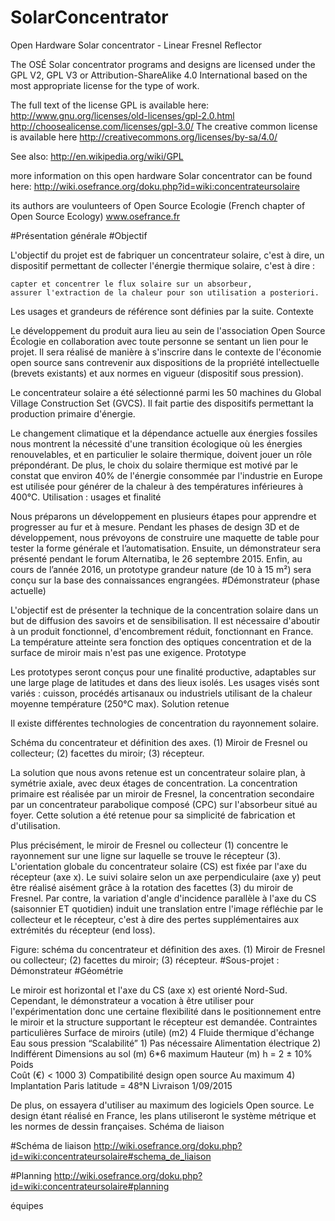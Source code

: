 # SolarConcentrator
Open Hardware Solar concentrator - Linear Fresnel Reflector

The OSÉ Solar concentrator programs and designs are licensed under the GPL V2, GPL V3 or 
Attribution-ShareAlike 4.0 International based on the most appropriate license for the type of work.

The full text of the license GPL is available here:  
http://www.gnu.org/licenses/old-licenses/gpl-2.0.html
http://choosealicense.com/licenses/gpl-3.0/
The creative common license is available here http://creativecommons.org/licenses/by-sa/4.0/

See also:
     http://en.wikipedia.org/wiki/GPL 

more information on this open hardware Solar concentrator can be found here: http://wiki.osefrance.org/doku.php?id=wiki:concentrateursolaire

its authors are voulunteers of Open Source Ecologie (French chapter of Open Source Ecology) www.osefrance.fr

#Présentation générale
#Objectif

L'objectif du projet est de fabriquer un concentrateur solaire, c'est à dire, un dispositif permettant de collecter l'énergie thermique solaire, c'est à dire :

    capter et concentrer le flux solaire sur un absorbeur,
    assurer l'extraction de la chaleur pour son utilisation a posteriori.

Les usages et grandeurs de référence sont définies par la suite.
Contexte

Le développement du produit aura lieu au sein de l'association Open Source Écologie en collaboration avec toute personne se sentant un lien pour le projet. Il sera réalisé de manière à s'inscrire dans le contexte de l'économie open source sans contrevenir aux dispositions de la propriété intellectuelle (brevets existants) et aux normes en vigueur (dispositif sous pression).

Le concentrateur solaire a été sélectionné parmi les 50 machines du Global Village Construction Set (GVCS). Il fait partie des dispositifs permettant la production primaire d'énergie.

Le changement climatique et la dépendance actuelle aux énergies fossiles nous montrent la nécessité d'une transition écologique où les énergies renouvelables, et en particulier le solaire thermique, doivent jouer un rôle prépondérant. De plus, le choix du solaire thermique est motivé par le constat que environ 40% de l'énergie consommée par l'industrie en Europe est utilisée pour générer de la chaleur à des températures inférieures à 400°C.
Utilisation : usages et finalité

Nous préparons un développement en plusieurs étapes pour apprendre et progresser au fur et à mesure. Pendant les phases de design 3D et de développement, nous prévoyons de construire une maquette de table pour tester la forme générale et l’automatisation. Ensuite, un démonstrateur sera présenté pendant le forum Alternatiba, le 26 septembre 2015. Enfin, au cours de l’année 2016, un prototype grandeur nature (de 10 à 15 m²) sera conçu sur la base des connaissances engrangées.
#Démonstrateur (phase actuelle)

L'objectif est de présenter la technique de la concentration solaire dans un but de diffusion des savoirs et de sensibilisation. Il est nécessaire d'aboutir à un produit fonctionnel, d'encombrement réduit, fonctionnant en France. La température atteinte sera fonction des optiques concentration et de la surface de miroir mais n'est pas une exigence.
Prototype

Les prototypes seront conçus pour une finalité productive, adaptables sur une large plage de latitudes et dans des lieux isolés. Les usages visés sont variés : cuisson, procédés artisanaux ou industriels utilisant de la chaleur moyenne température (250°C max).
Solution retenue

Il existe différentes technologies de concentration du rayonnement solaire.

Schéma du concentrateur et définition des axes. (1) Miroir de Fresnel ou collecteur; (2) facettes du miroir; (3) récepteur.

La solution que nous avons retenue est un concentrateur solaire plan, à symétrie axiale, avec deux étages de concentration. La concentration primaire est réalisée par un miroir de Fresnel, la concentration secondaire par un concentrateur parabolique composé (CPC) sur l'absorbeur situé au foyer. Cette solution a été retenue pour sa simplicité de fabrication et d'utilisation.

Plus précisément, le miroir de Fresnel ou collecteur (1) concentre le rayonnement sur une ligne sur laquelle se trouve le récepteur (3). L'orientation globale du concentrateur solaire (CS) est fixée par l'axe du récepteur (axe x). Le suivi solaire selon un axe perpendiculaire (axe y) peut être réalisé aisément grâce à la rotation des facettes (3) du miroir de Fresnel. Par contre, la variation d'angle d'incidence parallèle à l'axe du CS (saisonnier ET quotidien) induit une translation entre l'image réfléchie par le collecteur et le récepteur, c'est à dire des pertes supplémentaires aux extrémités du récepteur (end loss).

Figure: schéma du concentrateur et définition des axes. (1) Miroir de Fresnel ou collecteur; (2) facettes du miroir; (3) récepteur.
#Sous-projet : Démonstrateur
#Géométrie

Le miroir est horizontal et l'axe du CS (axe x) est orienté Nord-Sud. Cependant, le démonstrateur a vocation à être utiliser pour l'expérimentation donc une certaine flexibilité dans le positionnement entre le miroir et la structure supportant le récepteur est demandée.
Contraintes particulières
Surface de miroirs (utile) (m2) 	4
Fluide thermique d'échange 	Eau sous pression
“Scalabilité” 1) 	Pas nécessaire
Alimentation électrique 2) 	Indifférent
Dimensions au sol (m) 	6*6 maximum
Hauteur (m) 	h = 2 ± 10%
Poids 	
Coût (€) 	< 1000 3)
Compatibilité design open source 	Au maximum 4)
Implantation 	Paris latitude = 48°N
Livraison 	1/09/2015

De plus, on essayera d'utiliser au maximum des logiciels Open source. Le design étant réalisé en France, les plans utiliseront le système métrique et les normes de dessin françaises.
Schéma de liaison

#Schéma de liaison
http://wiki.osefrance.org/doku.php?id=wiki:concentrateursolaire#schema_de_liaison

#Planning
http://wiki.osefrance.org/doku.php?id=wiki:concentrateursolaire#planning

équipes
